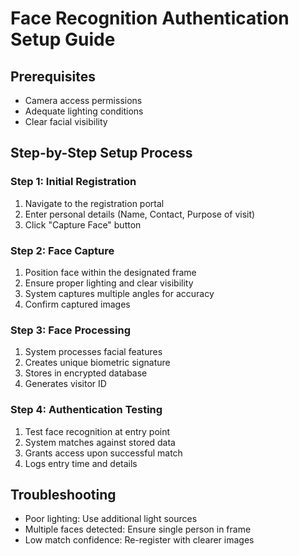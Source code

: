 # Face Recognition Authentication Setup Guide

## Prerequisites
- Camera access permissions
- Adequate lighting conditions
- Clear facial visibility

## Step-by-Step Setup Process

### Step 1: Initial Registration
1. Navigate to the registration portal
2. Enter personal details (Name, Contact, Purpose of visit)
3. Click "Capture Face" button

### Step 2: Face Capture
1. Position face within the designated frame
2. Ensure proper lighting and clear visibility
3. System captures multiple angles for accuracy
4. Confirm captured images

### Step 3: Face Processing
1. System processes facial features
2. Creates unique biometric signature
3. Stores in encrypted database
4. Generates visitor ID

### Step 4: Authentication Testing
1. Test face recognition at entry point
2. System matches against stored data
3. Grants access upon successful match
4. Logs entry time and details

## Troubleshooting
- Poor lighting: Use additional light sources
- Multiple faces detected: Ensure single person in frame
- Low match confidence: Re-register with clearer images

